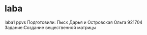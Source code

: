 # laba
laba1 ppvs
Подготовили: Пыск Дарья и Островская Ольга 921704
Задание:Создание вещественной матрицы 
